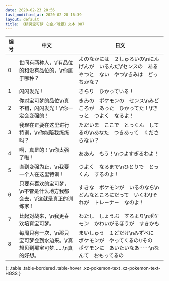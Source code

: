 ```yaml
---
date: 2020-02-23 20:56
last_modified_at: 2020-02-28 16:39
layout: default
title: 《精灵宝可梦 心金／魂银》文本 087
---
```

| 编号 | 中文 | 日文 |
| ---- | ---- | ---- |
| 0 | 世间有两种人，\f有品位的和没有品位的，\r你属于哪种？ | よのなかには　２しゅるいの\nにんげんが　いるんだ\fセンスの　ある　やつと　ない　やつ\rきみは　どっちかな？ |
| 1 | 闪闪发光！ | きらり　ひかっている！ |
| 2 | 你对宝可梦的品位\n真不错，闪闪发光！\f你一定会变强的！ | きみの　ポケモンの　センス\nみどころが　あった　ひかってた！\fきっと　つよく　なるよ！ |
| 3 | 我现在正要在这里进行特训，\n你能陪我练练吗？ | ただいま　ここで　とっくん　してるの\nあなた　つきあって　くださらない？ |
| 4 | 啊，真是的！\n你太强了啦！ | ああん　もう！\nつよすぎるわよ！ |
| 5 | 直到变强为止，\n我要一个人在这里特训！ | つよく　なるまで\nひとりで　とっくん　するのよ！ |
| 6 | 只要有喜欢的宝可梦，\n不管是什么地方我都会去，\f这就是真正的训练家！ | すきな　ポケモンが　いるのなら\nどんなところにだって　いくわ\fそれが　トレ－ナ－　なのよ！ |
| 7 | 比起对战来，\n我更喜欢培育宝可梦。 | わたし　しょうぶ　するより\nポケモン　かわいがるほうが　すきかも |
| 8 | 每周只有一次，\n那只宝可梦会到水边来。\r真想见到那宝可梦……\n真的好想。 | まいしゅう　１どだけ\nみずべに　ポケモンが　やってくるの\rその　ポケモンに　あいたいなあ⋯⋯\nなんて　おもってるの |
{: .table .table-bordered .table-hover .xz-pokemon-text .xz-pokemon-text-HGSS }